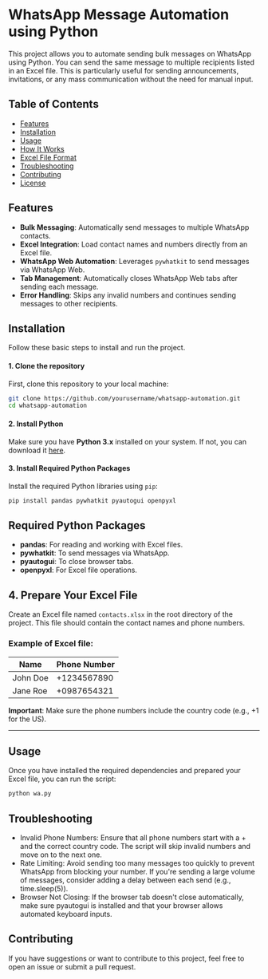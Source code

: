 # WhatsApp Message Automation using Python

This project allows you to automate sending bulk messages on WhatsApp using Python. You can send the same message to multiple recipients listed in an Excel file. This is particularly useful for sending announcements, invitations, or any mass communication without the need for manual input.

## Table of Contents

- [Features](#features)
- [Installation](#installation)
- [Usage](#usage)
- [How It Works](#how-it-works)
- [Excel File Format](#excel-file-format)
- [Troubleshooting](#troubleshooting)
- [Contributing](#contributing)
- [License](#license)

## Features

- **Bulk Messaging**: Automatically send messages to multiple WhatsApp contacts.
- **Excel Integration**: Load contact names and numbers directly from an Excel file.
- **WhatsApp Web Automation**: Leverages `pywhatkit` to send messages via WhatsApp Web.
- **Tab Management**: Automatically closes WhatsApp Web tabs after sending each message.
- **Error Handling**: Skips any invalid numbers and continues sending messages to other recipients.

## Installation

Follow these basic steps to install and run the project.

#### 1. Clone the repository

First, clone this repository to your local machine:

```bash
git clone https://github.com/yourusername/whatsapp-automation.git
cd whatsapp-automation
```

#### 2. Install Python

Make sure you have **Python 3.x** installed on your system. If not, you can download it [here](https://www.python.org/downloads/).

#### 3. Install Required Python Packages

Install the required Python libraries using `pip`:

```bash
pip install pandas pywhatkit pyautogui openpyxl
```

## Required Python Packages

- **pandas**: For reading and working with Excel files.
- **pywhatkit**: To send messages via WhatsApp.
- **pyautogui**: To close browser tabs.
- **openpyxl**: For Excel file operations.

## 4. Prepare Your Excel File

Create an Excel file named `contacts.xlsx` in the root directory of the project. This file should contain the contact names and phone numbers.

### Example of Excel file:

| Name     | Phone Number   |
|----------|----------------|
| John Doe | +1234567890    |
| Jane Roe | +0987654321    |

**Important**: Make sure the phone numbers include the country code (e.g., +1 for the US).

---

## Usage

Once you have installed the required dependencies and prepared your Excel file, you can run the script:

```bash
python wa.py
```

## Troubleshooting
- Invalid Phone Numbers: Ensure that all phone numbers start with a + and the correct country code. The script will skip invalid numbers and move on to the next one.
- Rate Limiting: Avoid sending too many messages too quickly to prevent WhatsApp from blocking your number. If you're sending a large volume of messages, consider adding a delay between each send (e.g., time.sleep(5)).
- Browser Not Closing: If the browser tab doesn't close automatically, make sure pyautogui is installed and that your browser allows automated keyboard inputs.

## Contributing
If you have suggestions or want to contribute to this project, feel free to open an issue or submit a pull request.

